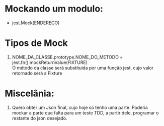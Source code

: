 # Mockando um modulo:
- jest.Mock(ENDEREÇO)

# Tipos de Mock
1. NOME_DA_CLASSE.prototype.NOME_DO_METODO = jest.fn().mockReturnValue(FIXTURE) \
O método da classe será substituida por uma função jest, cujo valor retornado será a Fixture

# Miscelânia:
1. Quero obter um Json final, cujo hoje só tenho uma parte. Poderia mockar a parte que falta para um teste TDD, a partir dele, programar o restante do json desejado.
